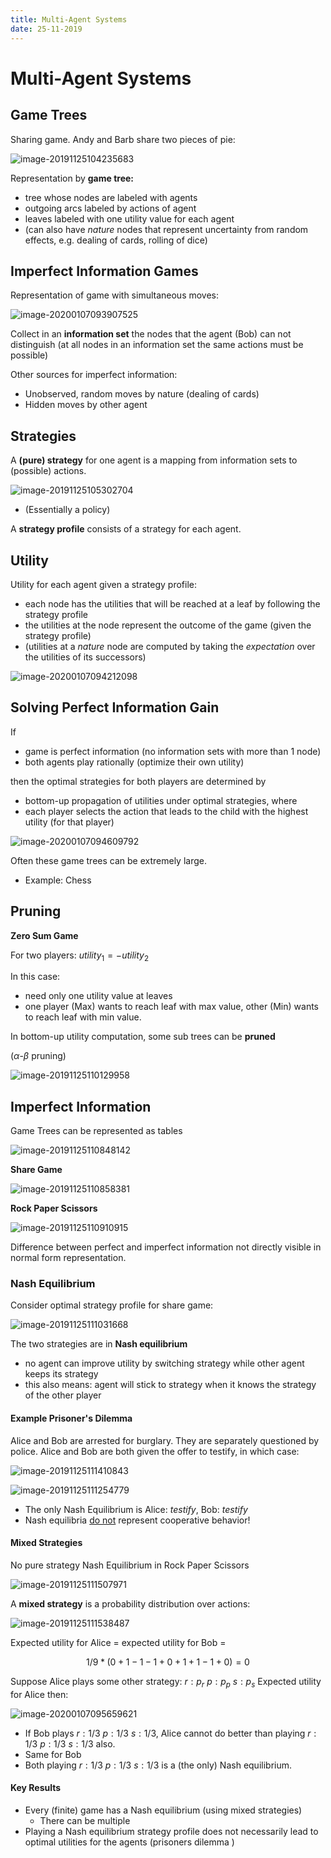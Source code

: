 ```yaml
---
title: Multi-Agent Systems
date: 25-11-2019
---
```


# Multi-Agent Systems

## Game Trees

Sharing game. Andy and Barb share two pieces of pie:

![image-20191125104235683](images/11-25/image-20191125104235683.png)

Representation by **game tree:**

* tree whose nodes are labeled with agents
* outgoing arcs labeled by actions of agent
* leaves labeled with one utility value for each agent
* (can also have *nature* nodes that represent uncertainty from random effects, e.g. dealing of cards, rolling of dice)



## Imperfect Information Games

Representation of game with simultaneous moves:

![image-20200107093907525](images/11-25/image-20200107093907525.png)

Collect in an **information set** the nodes that the agent (Bob) can not distinguish (at all nodes in an information set the same actions must be possible)

Other sources for imperfect information:

* Unobserved, random moves by nature (dealing of cards)
* Hidden moves by other agent



## Strategies

A **(pure) strategy** for one agent is a mapping from information sets to (possible) actions.

![image-20191125105302704](images/11-25/image-20191125105302704.png)

* (Essentially a policy)

A **strategy profile** consists of a strategy for each agent.



## Utility

Utility for each agent given a strategy profile:

* each node has the utilities that will be reached at a leaf by following the strategy profile
* the utilities at the node represent the outcome of the game (given the strategy profile)
* (utilities at a *nature* node are computed by taking the *expectation* over the utilities of its successors)

![image-20200107094212098](images/11-25/image-20200107094212098.png)

<div style="page-break-after: always; break-after: page;"></div>

## Solving Perfect Information Gain

If 

* game is perfect information (no information sets with more than 1 node)
* both agents play rationally (optimize their own utility)

then the optimal strategies for both players are determined by

* bottom-up propagation of utilities under optimal strategies, where
* each player selects the action that leads to the child with the highest utility (for that player)

![image-20200107094609792](images/11-25/image-20200107094609792.png)

Often these game trees can be extremely large.

* Example: Chess

<div style="page-break-after: always; break-after: page;"></div>

## Pruning

**Zero Sum Game**

For two players: $utility_1=-utility_2$

In this case:

* need only one utility value at leaves
* one player (Max) wants to reach leaf with max value, other (Min) wants to reach leaf with min value.

In bottom-up utility computation, some sub trees can be **pruned** 

($\alpha\text{-}\beta \text{ pruning}$)

![image-20191125110129958](images/11-25/image-20191125110129958.png)

<div style="page-break-after: always; break-after: page;"></div>

## Imperfect Information

Game Trees can be represented as tables

![image-20191125110848142](images/11-25/image-20191125110848142.png)

**Share Game**

![image-20191125110858381](images/11-25/image-20191125110858381.png)

**Rock Paper Scissors**

![image-20191125110910915](images/11-25/image-20191125110910915.png)

Difference between perfect and imperfect information not directly visible in normal form representation.

<div style="page-break-after: always; break-after: page;"></div>

### Nash Equilibrium

Consider optimal strategy profile for share game:

![image-20191125111031668](images/11-25/image-20191125111031668.png)

The two strategies are in **Nash equilibrium** 

* no agent can improve utility by switching strategy while other agent keeps its strategy 
* this also means: agent will stick to strategy when it knows the strategy of the other player 

#### Example Prisoner's Dilemma

Alice and Bob are arrested for burglary. They are separately questioned by police. Alice and Bob are both given the offer to testify, in which case:

![image-20191125111410843](images/11-25/image-20191125111410843.png)

![image-20191125111254779](images/11-25/image-20191125111254779.png)

* The only Nash Equilibrium is Alice: *testify*, Bob: *testify*
* Nash equilibria <u>do not</u> represent cooperative behavior!

<div style="page-break-after: always; break-after: page;"></div>

#### Mixed Strategies

No pure strategy Nash Equilibrium in Rock Paper Scissors

![image-20191125111507971](images/11-25/image-20191125111507971.png)

A **mixed strategy** is a probability distribution over actions:

![image-20191125111538487](images/11-25/image-20191125111538487.png)

Expected utility for Alice = expected utility for Bob =

$$
1/9*(0+1-1-1+0+1+1-1+0)=0
$$

Suppose Alice plays some other strategy: $r:p_r\ p:p_p\ s:p_s$
Expected utility for Alice then:

![image-20200107095659621](images/11-25/image-20200107095659621.png)

* If Bob plays $r:1/3\ p: 1/3\ s: 1/3$, Alice cannot do better than playing $r:1/3\ p: 1/3\ s: 1/3$ also.
* Same for Bob
* Both playing $r:1/3\ p: 1/3\ s: 1/3$ is a (the only) Nash equilibrium.



#### Key Results

* Every (finite) game has a Nash equilibrium (using mixed strategies)
    * There can be multiple
* Playing a Nash equilibrium strategy profile does not necessarily lead to optimal utilities for the agents (prisoners dilemma )